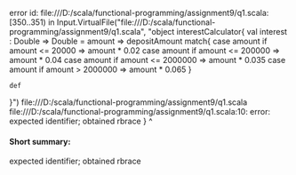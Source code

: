 error id: file:///D:/scala/functional-programming/assignment9/q1.scala:[350..351) in Input.VirtualFile("file:///D:/scala/functional-programming/assignment9/q1.scala", "object interestCalculator{
    val interest : Double => Double = amount => depositAmount match{
    case amount if amount <= 20000      => amount * 0.02
    case amount if amount <= 200000     => amount * 0.04
    case amount if amount <= 2000000    => amount * 0.035
    case amount if amount > 2000000     => amount * 0.065
    }

    def
}")
file:///D:/scala/functional-programming/assignment9/q1.scala
file:///D:/scala/functional-programming/assignment9/q1.scala:10: error: expected identifier; obtained rbrace
}
^
#### Short summary: 

expected identifier; obtained rbrace